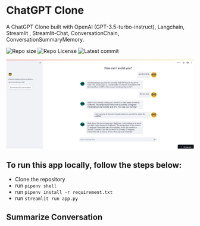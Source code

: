 # ChatGPT Clone

A ChatGPT Clone built with OpenAI (GPT-3.5-turbo-instruct), Langchain, Streamlit , Streamlit-Chat, ConversationChain, ConversationSummaryMemory.

![Repo size](https://img.shields.io/github/repo-size/Mar-Issah/chatgpt_clone)
![Repo License](https://img.shields.io/github/license/Mar-Issah/chatgpt_clone.svg)
![Latest commit](https://img.shields.io/github/last-commit/Mar-Issah/chatgpt_clone/master?style=round-square)

![App](app.png)

## To run this app locally, follow the steps below:

- Clone the repository
- run `pipenv shell`
- run `pipenv install -r requirement.txt`
- run `streamlit run app.py`

## Summarize Conversation
